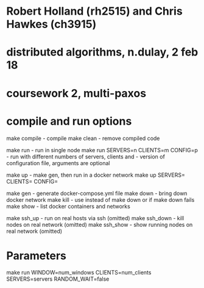 # Robert Holland (rh2515) and Chris Hawkes (ch3915)

# distributed algorithms, n.dulay, 2 feb 18
# coursework 2, multi-paxos

# compile and run options

make compile	- compile
make clean	- remove compiled code

make run	- run in single node
make run SERVERS=n CLIENTS=m CONFIG=p
                - run with different numbers of servers, clients and
                - version of configuration file, arguments are optional

make up		- make gen, then run in a docker network
make up SERVERS=<n> CLIENTS=<m> CONFIG=<p>

make gen	- generate docker-compose.yml file
make down	- bring down docker network
make kill	- use instead of make down or if make down fails
make show	- list docker containers and networks

make ssh_up	- run on real hosts via ssh (omitted)
make ssh_down	- kill nodes on real network (omitted)
make ssh_show	- show running nodes on real network (omitted)

# Parameters
make run WINDOW=num_windows CLIENTS=num_clients SERVERS=servers RANDOM_WAIT=false
